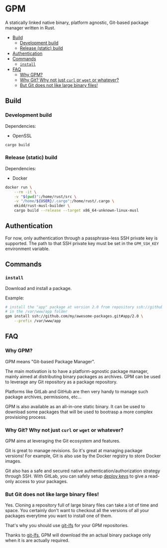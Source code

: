 # GPM

A statically linked native binary, platform agnostic, Git-based package manager written in Rust.

<!-- TOC depthFrom:2 -->

- [Build](#build)
    - [Development build](#development-build)
    - [Release (static) build](#release-static-build)
- [Authentication](#authentication)
- [Commands](#commands)
    - [`install`](#install)
- [FAQ](#faq)
    - [Why GPM?](#why-gpm)
    - [Why Git? Why not just `curl` or `wget` or whatever?](#why-git-why-not-just-curl-or-wget-or-whatever)
    - [But Git does not like large binary files!](#but-git-does-not-like-large-binary-files)

<!-- /TOC -->

## Build

### Development build

Dependencies:

* OpenSSL


```bash
cargo build
```

### Release (static) build

Dependencies:

* Docker

```bash
docker run \
    --rm -it \
    -v "$(pwd)":/home/rust/src \
    -v "/home/${USER}/.cargo":/home/rust/.cargo \
    ekidd/rust-musl-builder \
    cargo build --release --target x86_64-unknown-linux-musl
```

## Authentication

For now, only authentication through a passphrase-less SSH private key is supported.
The path to that SSH private key must be set in the `GPM_SSH_KEY` environment variable.

## Commands

### `install`

Download and install a package.

Example:

```bash
# install the "app" package at version 2.0 from repository ssh://github.com/my/awesome-packages.git
# in the /var/www/app folder
gpm install ssh://github.com/my/awesome-packages.git#app/2.0 \
    --prefix /var/www/app
```

## FAQ

### Why GPM?

GPM means "Git-based Package Manager".

The main motivation is to have a platform-agnostic package manager, mainly aimed at distributing binary packages as archives.
GPM can be used to leverage any Git repository as a package repository.

Platforms like GitLab and GitHub are then very handy to manage such package archives, permissions, etc...

GPM is also available as an all-in-one static binary.
It can be used to download some packages that will be used to bootrasp a more complex provisioing process.

### Why Git? Why not just `curl` or `wget` or whatever?

GPM aims at leveraging the Git ecosystem and features.

Git is great to manage revisions. So it's great at managing package versions!
For example, Git is also use by the Docker registry to store Docker images.

Git also has a safe and secured native authentication/authorization strategy through SSH.
With GitLab, you can safely setup [deploy keys](https://docs.gitlab.com/ce/ssh/README.html#deploy-keys) to give a read-only access to your packages.

### But Git does not like large binary files!

Yes. Cloning a repository full of large binary files can take a lot of time and space.
You certainly don't want to checkout all the versions of all your packages everytime you want to install one of them.

That's why you should use [git-lfs](https://git-lfs.github.com/) for your GPM repositories.

Thanks to [git-lfs](https://git-lfs.github.com/), GPM will download the an actual binary package only when it is are actually required.
